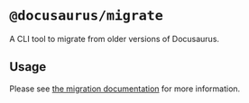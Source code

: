 # `@docusaurus/migrate`

A CLI tool to migrate from older versions of Docusaurus.

## Usage

Please see [the migration documentation](https://docusaurus.io/docs/migration) for more information.